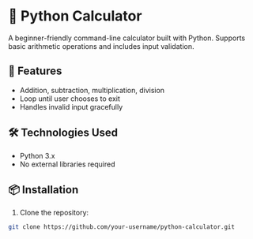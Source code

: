 # 🧮 Python Calculator

A beginner-friendly command-line calculator built with Python. Supports basic arithmetic operations and includes input validation.

## 🚀 Features
- Addition, subtraction, multiplication, division
- Loop until user chooses to exit
- Handles invalid input gracefully

## 🛠️ Technologies Used
- Python 3.x
- No external libraries required

## 📦 Installation

1. Clone the repository:
```bash
git clone https://github.com/your-username/python-calculator.git
